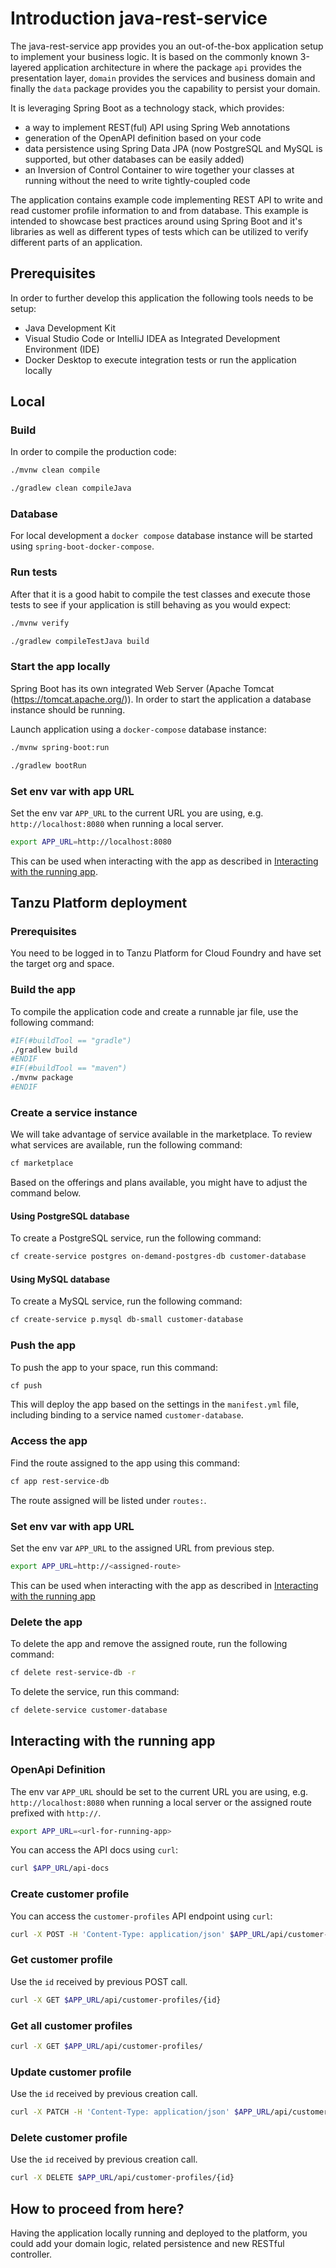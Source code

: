 # Introduction java-rest-service

The java-rest-service app provides you an out-of-the-box application setup to implement your business logic.
It is based on the commonly known 3-layered application architecture in where the package `api` provides the
presentation layer, `domain` provides the services and business domain and finally the `data` package provides
you the capability to persist your domain.

It is leveraging Spring Boot as a technology stack, which provides:
- a way to implement REST(ful) API using Spring Web annotations
- generation of the OpenAPI definition based on your code
- data persistence using Spring Data JPA (now PostgreSQL and MySQL is supported, but other databases can be easily added)
- an Inversion of Control Container to wire together your classes at running without the need to write tightly-coupled code

The application contains example code implementing REST API to write and read customer profile information to and from 
database. This example is intended to showcase best practices around using Spring Boot and it's libraries as well as
different types of tests which can be utilized to verify different parts of an application.

## Prerequisites

In order to further develop this application the following tools needs to be setup:
- Java Development Kit
- Visual Studio Code or IntelliJ IDEA as Integrated Development Environment (IDE)
- Docker Desktop to execute integration tests or run the application locally

## Local

### Build

In order to compile the production code:

<!-- #IF(#buildTool == 'maven') -->
```bash
./mvnw clean compile
```
<!-- #ELSE -->
```bash
./gradlew clean compileJava
```
<!-- #ENDIF -->

### Database

For local development a `docker compose` database instance will be started using `spring-boot-docker-compose`. 

### Run tests

After that it is a good habit to compile the test classes and execute those tests to see if your application is still behaving as you would expect:

<!-- #IF(#buildTool == 'maven') -->
```bash
./mvnw verify
```
<!-- #ELSE -->
```bash
./gradlew compileTestJava build
```
<!-- #ENDIF -->

### Start the app locally

Spring Boot has its own integrated Web Server (Apache Tomcat (https://tomcat.apache.org/)). In order 
to start the application a database instance should be running.

Launch application using a `docker-compose` database instance:

<!-- #IF(#buildTool == 'maven') -->
```bash
./mvnw spring-boot:run
```
<!-- #ELSE -->
```bash
./gradlew bootRun
```
<!-- #ENDIF -->

### Set env var with app URL

Set the env var `APP_URL` to the current URL you are using, e.g. `http://localhost:8080` when running a local server.

```bash
export APP_URL=http://localhost:8080
```

This can be used when interacting with the app as described in [Interacting with the running app](#interacting-with-the-running-app).

## Tanzu Platform deployment

### Prerequisites

You need to be logged in to Tanzu Platform for Cloud Foundry and have set the target org and space.

### Build the app

To compile the application code and create a runnable jar file, use the following command:

```sh
#IF(#buildTool == "gradle")
./gradlew build
#ENDIF
#IF(#buildTool == "maven")
./mvnw package
#ENDIF
```

### Create a service instance

We will take advantage of service available in the marketplace.
To review what services are available, run the following command:

```sh
cf marketplace
```

Based on the offerings and plans available, you might have to adjust the command below.

<!-- #IF(#databaseType == 'postgres') -->
#### Using PostgreSQL database

To create a PostgreSQL service, run the following command:

```sh
cf create-service postgres on-demand-postgres-db customer-database
```
<!-- #ENDIF -->
<!-- #IF(#databaseType == 'mysql') -->
#### Using MySQL database

To create a MySQL service, run the following command:

```sh
cf create-service p.mysql db-small customer-database
```
<!-- #ENDIF -->

### Push the app

To push the app to your space, run this command:

```sh
cf push
```

This will deploy the app based on the settings in the `manifest.yml` file, including binding to a service named `customer-database`.

### Access the app

Find the route assigned to the app using this command:

```sh
cf app rest-service-db
```

The route assigned will be listed under `routes:`.

### Set env var with app URL

Set the env var `APP_URL` to the assigned URL from previous step.

```bash
export APP_URL=http://<assigned-route>
```

This can be used when interacting with the app as described in [Interacting with the running app](#interacting-with-the-running-app)

### Delete the app

To delete the app and remove the assigned route, run the following command:

```sh
cf delete rest-service-db -r
```
<!-- #IF(!(#persistenceType == 'jpa' && #databaseType == 'h2')) -->

To delete the service, run this command:

```sh
cf delete-service customer-database
```
<!-- #ENDIF -->

## Interacting with the running app

### OpenApi Definition

The env var `APP_URL` should be set to the current URL you are using, e.g. `http://localhost:8080` when running a local server or the assigned route prefixed with `http://`.

```bash
export APP_URL=<url-for-running-app>
```

You can access the API docs using `curl`:

```bash
curl $APP_URL/api-docs  
```

### Create customer profile

You can access the `customer-profiles` API endpoint using `curl`:

```bash
curl -X POST -H 'Content-Type: application/json' $APP_URL/api/customer-profiles -d '{"firstName": "Joe", "lastName": "Doe", "email": "joe.doe@test.org"}'
```

### Get customer profile

Use the `id` received by previous POST call.
```bash
curl -X GET $APP_URL/api/customer-profiles/{id}
```

### Get all customer profiles

```bash
curl -X GET $APP_URL/api/customer-profiles/
```

### Update customer profile

Use the `id` received by previous creation call.
```bash
curl -X PATCH -H 'Content-Type: application/json' $APP_URL/api/customer-profiles/{id} -d '{"firstName": "Jane", "lastName": "Little"}'
```

### Delete customer profile

Use the `id` received by previous creation call.
```bash
curl -X DELETE $APP_URL/api/customer-profiles/{id}
```

## How to proceed from here?

Having the application locally running and deployed to the platform, you could add your domain logic, related persistence and new RESTful controller.
